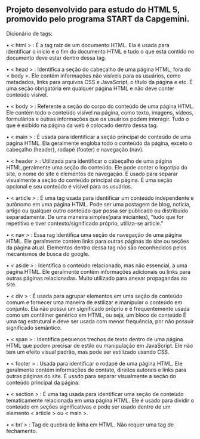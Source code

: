 ## Projeto desenvolvido para estudo do HTML 5, promovido pelo programa START da Capgemini.

Dicionário de tags:

   • < html > : É a tag raiz de um documento HTML. Ela é usada para identificar o início e o fim do documento HTML e tudo o que está contido no documento deve estar dentro dessa tag. 

   • < head > : Identifica a seção do cabeçalho de uma página HTML, fora do < body >. Ele contém informações não visíveis para os usuários, como metadados, links para arquivos CSS e JavaScript, o título da página e etc. É uma seção obrigatória em qualquer página HTML e não deve conter conteúdo visível.

   • < body > : Referente a seção do corpo do conteúdo de uma página HTML. Ele contém todo o conteúdo visível na página, como texto, imagens, vídeos, formulários e outras informações que os usuários podem interagir. Tudo o que é exibido na página da web é colocado dentro dessa tag.

   • < main > : É usada para identificar a seção principal do conteúdo de uma página HTML. Ela geralmente engloba todo o conteúdo da página, exceto o cabeçalho (header), rodapé (footer) e navegação (nav).

   • < header > : Utilizada para identificar o cabeçalho de uma página HTML,geralmente uma seção do conteúdo. Ele pode conter o logotipo do site, o nome do site e elementos de navegação. É usado para separar visualmente a seção do conteúdo principal da página. É uma seção opcional e seu conteúdo é visível para os usuários.

   • < article > : É uma tag usada para identificar um conteúdo independente e autônomo em uma página HTML. Pode ser uma postagem de blog, notícia, artigo ou qualquer outro conteúdo que possa ser publicado ou distribuído separadamente. De uma maneira simples(para iniciantes), "tudo que for repetitivo e tiver contexto/significado próprio, utiliza-se article."

   • < nav > : Essa rag identifica uma seção de navegação de uma página HTML. Ele geralmente contém links para outras páginas do site ou seções da página atual. Elementos dentro dessa tag não são reconhecidos pelos mecanismos de busca do google.

   • < aside > : Identifica o conteúdo relacionado, mas não essencial, a uma página HTML. Ele geralmente contém informações adicionais ou links para outras páginas relacionadas. Muito utilizado para anexar propagandas ao site. 

   • < div > : É usada para agrupar elementos em uma seção de conteúdo comum e fornecer uma maneira de estilizar e manipular o conteúdo em conjunto. Ela não possui um significado próprio e é frequentemente usada como um contêiner genérico em HTML, ou seja, um bloco de conteúdo É uma tag estrutural e deve ser usada com menor frequência, por não possuir significado semântico.

   • < span > : Identifica pequenos trechos de texto dentro de uma página HTML que podem precisar de estilo ou manipulação em JavaScript. Ele não tem um efeito visual padrão, mas pode ser estilizado usando CSS. 

   • < footer > : Usada para identificar o rodapé de uma página HTML. Ele geralmente contém informações de contato, direitos autorais e links para outras páginas do site. É usado para separar visualmente a seção do conteúdo principal da página.

   • < section > : É uma tag usada para identificar uma seção de conteúdo tematicamente relacionada em uma página HTML. Ele é usado para dividir o conteúdo em seções significativas e pode ser usado dentro de um elemento < article > ou < main >.

   • < br/ > : Tag de quebra de linha em HTML. Não requer uma tag de fechamento.


